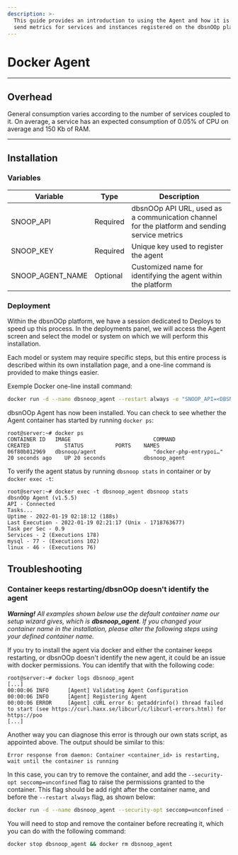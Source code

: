 ```yaml
---
description: >-
  This guide provides an introduction to using the Agent and how it is used to
  send metrics for services and instances registered on the dbsnOOp platform.
---
```


# Docker Agent

***

## Overhead

General consumption varies according to the number of services coupled to it. On average, a service has an expected consumption of 0.05% of CPU on average and 150 Kb of RAM.

***

## Installation <a href="#installation" id="installation"></a>

### Variables <a href="#deploy" id="deploy"></a>

| Variable           | Type     | Description                                                                                   |
| ------------------ | -------- | --------------------------------------------------------------------------------------------- |
| SNOOP\_API         | Required | dbsnOOp API URL, used as a communication channel for the platform and sending service metrics |
| SNOOP\_KEY         | Required | Unique key used to register the agent                                                         |
| SNOOP\_AGENT\_NAME | Optional | Customized name for identifying the agent within the platform                                 |



### Deployment

Within the dbsnOOp platform, we have a session dedicated to Deploys to speed up this process. In the deployments panel, we will access the Agent screen and select the model or system on which we will perform this installation.

Each model or system may require specific steps, but this entire process is described within its own installation page, and a one-line command is provided to make things easier.

Exemple Docker one-line install command:

```bash
docker run -d --name dbsnoop_agent --restart always -e "SNOOP_API=<DBSNOOP_API>" -e "SNOOP_KEY=<DBSNOOP_AGENT_KEY>" -e "SNOOP_AGENT_NAME=<AGENT_NAME>" dbsnoop/agent
```

dbsnOOp Agent has now been installed. You can check to see whether the Agent container has started by running `docker ps`:

```
root@server:~# docker ps
CONTAINER ID   IMAGE                          COMMAND                  CREATED           STATUS          PORTS    NAMES             
06f80b012969   dbsnoop/agent                  "docker-php-entrypoi…"   20 seconds ago    UP 20 seconds            dbsnoop_agent
```

To verify the agent status by running `dbsnoop stats` in container or by `docker exec -t`:

```
root@server:~# docker exec -t dbsnoop_agent dbsnoop stats
dbsnOOp Agent (v1.5.5)
API - Connected
Tasks...
Uptime - 2022-01-19 02:18:12 (188s)
Last Execution - 2022-01-19 02:21:17 (Unix - 1718763677)
Task per Sec - 0.9
Services - 2 (Executions 178)
mysql - 77 - (Executions 102)
linux - 46 - (Executions 76)
```

## Troubleshooting <a href="#troubleshooting" id="troubleshooting"></a>

### Container keeps restarting/dbsnOOp doesn't identify the agent <a href="#issue001" id="issue001"></a>

***Warning!** All examples shown below use the default container name our setup wizard gives, which is **dbsnoop_agent**. If you changed your container name in the installation, please alter the following steps using your defined container name.*

If you try to install the agent via docker and either the container keeps restarting, or dbsnOOp doesn't identify the new agent, it could be an issue with docker permissions. You can identify that with the following code:

```
root@server:~# docker logs dbsnoop_agent
[...]
00:00:06 INFO      [Agent] Validating Agent Configuration
00:00:06 INFO      [Agent] Registering Agent
00:00:06 ERROR     [Agent] cURL error 6: getaddrinfo() thread failed to start (see https://curl.haxx.se/libcurl/c/libcurl-errors.html) for https://poo
[...]
```

Another way you can diagnose this error is through our own stats script, as appointed above. The output should be similar to this:

```
Error response from daemon: Container <container_id> is restarting, wait until the container is running
```

In this case, you can try to remove the container, and add the `--security-opt seccomp=unconfined` flag to raise the permissions granted to the container. This flag should be add right after the container name, and before the `--restart always` flag, as shown below:

```bash
docker run -d --name dbsnoop_agent --security-opt seccomp=unconfined --restart always -e "SNOOP_API=<DBSNOOP_API>" -e "SNOOP_KEY=<DBSNOOP_AGENT_KEY>" -e "SNOOP_AGENT_NAME=<AGENT_NAME>" dbsnoop/agent
```

You will need to stop and remove the container before recreating it, which you can do with the following command:

```bash
docker stop dbsnoop_agent && docker rm dbsnoop_agent
```

